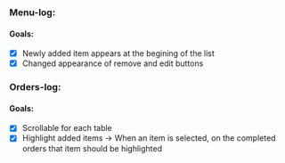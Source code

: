 ### Menu-log:

#### Goals:
- [x] Newly added item appears at the begining of the list
- [x] Changed appearance of remove and edit buttons

### Orders-log:

#### Goals:
- [x] Scrollable for each table
- [x] Highlight added items -> When an item is selected, on the completed orders that item should be highlighted
